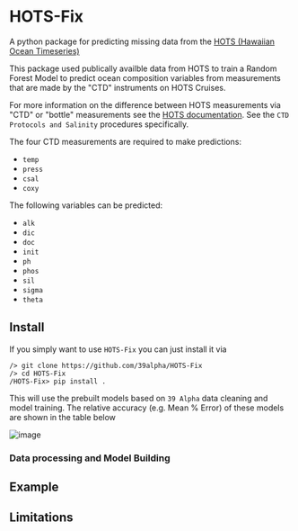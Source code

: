 # HOTS-Fix
A python package for predicting missing data from the [HOTS (Hawaiian Ocean Timeseries)](https://hahana.soest.hawaii.edu/hot/)

This package used publically availble data from HOTS to train a Random Forest Model to predict
ocean composition variables from measurements that are made by the "CTD" instruments on HOTS Cruises.

For more information on the difference between HOTS measurements via "CTD" or "bottle"
measurements see the
[HOTS documentation](https://hahana.soest.hawaii.edu/hot/protocols/protocols.html#). See the
`CTD Protocols and Salinity` procedures specifically.

The four CTD measurements are required to make predictions: 
- `temp`
- `press`
- `csal`
- `coxy`

The following variables can be predicted:
- `alk`
- `dic`
- `doc`
- `init`
- `ph`
- `phos`
- `sil`
- `sigma`
- `theta`


## Install

If you simply want to use `HOTS-Fix` you can just install it via

```
/> git clone https://github.com/39alpha/HOTS-Fix
/> cd HOTS-Fix
/HOTS-Fix> pip install .
```
This will use the prebuilt models based on `39 Alpha` data cleaning and model training.
The relative accuracy (e.g. Mean % Error) of these models are shown in the table below

![image](./hots_data/models/RF_Prediction_Accuracy_Cast_Data.jpeg)

### Data processing and Model Building

## Example

## Limitations

